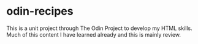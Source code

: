 # odin-recipes

This is a unit project through The Odin Project to develop my HTML skills.
Much of this content I have learned already and this is mainly review.